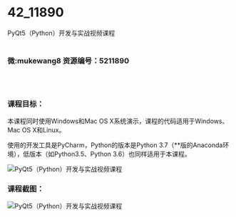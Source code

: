 # 42_11890
PyQt5（Python）开发与实战视频课程
<br/></br>
<h3>微:mukewang8 资源编号：5211890</h3>
<br/></br>
<h3>课程目标：</h3>
<p>本课程同时使用Windows和Mac OS X系统演示，课程的代码适用于Windows、Mac OS X和Linux。</p>
<p>使用的开发工具是PyCharm，Python的版本是Python 3.7（**版的Anaconda环境），低版本（如Python3.5、Python 3.6）也同样适用于本课程。</p>
<p><img src="https://www.ko996.com/wp-content/uploads/img/2020/04/2-22.png" alt="PyQt5（Python）开发与实战视频课程"></p>
<h3>课程截图：</h3>
<p><img src="https://www.ko996.com/wp-content/uploads/img/2020/04/1-23.png" alt="PyQt5（Python）开发与实战视频课程"></p>
